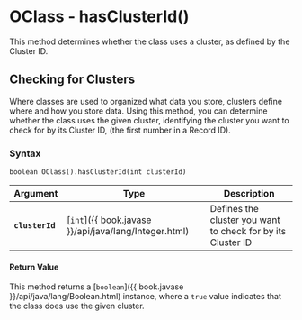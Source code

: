
# OClass - hasClusterId()

This method determines whether the class uses a cluster, as defined by the Cluster ID.

## Checking for Clusters

Where classes are used to organized what data you store, clusters define where and how you store data.  Using this method, you can determine whether the class uses the given cluster, identifying the cluster you want to check for by its Cluster ID, (the first number in a Record ID).

### Syntax

```
boolean OClass().hasClusterId(int clusterId)
```

| Argument | Type | Description |
|---|---|---|
| **`clusterId`** | [`int`]({{ book.javase }}/api/java/lang/Integer.html) | Defines the cluster you want to check for by its Cluster ID |

#### Return Value

This method returns a [`boolean`]({{ book.javase }}/api/java/lang/Boolean.html) instance, where a `true` value indicates that the class does use the given cluster.
